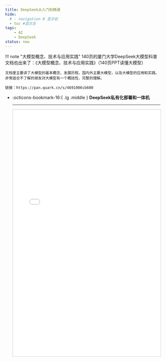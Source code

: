 ```yaml
---
title: DeepSeek从入门到精通
hide:
  # - navigation # 显示右
  - toc #显示左
tags:
    - AI
    - DeepSeek
status: new
---
```


!!! note "大模型概念、技术与应用实践"
    140页的厦门大学DeepSeek大模型科普文档也出来了：《大模型概念、技术与应用实践》（140页PPT读懂大模型）

    文档里主要讲了大模型的基本概念、发展历程，国内外主要大模型，以及大模型的应用和实践。非常适合不了解的朋友对大模型有一个概括性、完整的理解。

    链接：https://pan.quark.cn/s/4691006cb600

<div class="grid cards" markdown>

-   :octicons-bookmark-16:{ .lg .middle } __DeepSeek私有化部署和一体机__

    ---

    <iframe src="../DeepSeek私有化部署和一体机.pdf" width="100%" height="800px" style="border: 1px solid #ccc; overflow: auto;">
    </iframe>
    

</div>